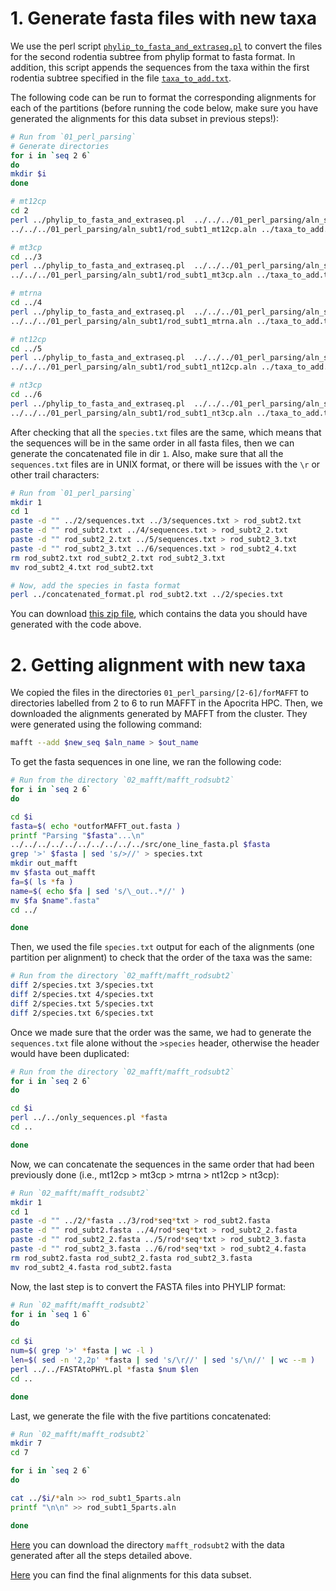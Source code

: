 # 1. Generate fasta files with new taxa
We use the perl script
[`phylip_to_fasta_and_extraseq.pl`](https://github.com/sabifo4/mammals_dating/tree/main/02_SeqBayes_S2/00_Data_filtering/00_data_curation/rodentia_therest/filter_aln/extra_filtering/02_MAFFT_subt2/01_perl_parsing/phylip_to_fasta_and_extraseq.pl)
to convert the files for the second rodentia subtree from phylip format to fasta format. In addition, this
script appends the sequences from the taxa within the first rodentia subtree specified in the file 
[`taxa_to_add.txt`](https://github.com/sabifo4/mammals_dating/tree/main/02_SeqBayes_S2/00_Data_filtering/00_data_curation/rodentia_therest/filter_aln/extra_filtering/02_MAFFT_subt2/01_perl_parsing/taxa_to_add.txt).

The following code can be run to format the corresponding alignments for each 
of the partitions (before running the code below, make sure you have generated the alignments 
for this data subset in previous steps!):

```sh
# Run from `01_perl_parsing`
# Generate directories
for i in `seq 2 6`
do
mkdir $i 
done 

# mt12cp
cd 2
perl ../phylip_to_fasta_and_extraseq.pl  ../../../01_perl_parsing/aln_subt2/rod_subt2_mt12cp.aln \
../../../01_perl_parsing/aln_subt1/rod_subt1_mt12cp.aln ../taxa_to_add.txt

# mt3cp
cd ../3 
perl ../phylip_to_fasta_and_extraseq.pl  ../../../01_perl_parsing/aln_subt2/rod_subt2_mt3cp.aln \
../../../01_perl_parsing/aln_subt1/rod_subt1_mt3cp.aln ../taxa_to_add.txt

# mtrna
cd ../4
perl ../phylip_to_fasta_and_extraseq.pl  ../../../01_perl_parsing/aln_subt2/rod_subt2_mtrna.aln \
../../../01_perl_parsing/aln_subt1/rod_subt1_mtrna.aln ../taxa_to_add.txt

# nt12cp
cd ../5
perl ../phylip_to_fasta_and_extraseq.pl  ../../../01_perl_parsing/aln_subt2/rod_subt2_nt12cp.aln \
../../../01_perl_parsing/aln_subt1/rod_subt1_nt12cp.aln ../taxa_to_add.txt

# nt3cp
cd ../6
perl ../phylip_to_fasta_and_extraseq.pl  ../../../01_perl_parsing/aln_subt2/rod_subt2_nt3cp.aln \
../../../01_perl_parsing/aln_subt1/rod_subt1_nt3cp.aln ../taxa_to_add.txt

```

After checking that all the `species.txt` files are the same, which means that 
the sequences will be in the same order in all fasta files, then 
we can generate the concatenated file in dir `1`. Also, make sure that all 
the `sequences.txt` files are in UNIX format, or there will be issues with 
the `\r` or other trail characters:

```sh
# Run from `01_perl_parsing`
mkdir 1
cd 1
paste -d "" ../2/sequences.txt ../3/sequences.txt > rod_subt2.txt 
paste -d "" rod_subt2.txt ../4/sequences.txt > rod_subt2_2.txt     
paste -d "" rod_subt2_2.txt ../5/sequences.txt > rod_subt2_3.txt 
paste -d "" rod_subt2_3.txt ../6/sequences.txt > rod_subt2_4.txt
rm rod_subt2.txt rod_subt2_2.txt rod_subt2_3.txt
mv rod_subt2_4.txt rod_subt2.txt

# Now, add the species in fasta format
perl ../concatenated_format.pl rod_subt2.txt ../2/species.txt
```

You can download
[this zip file](https://www.dropbox.com/s/69706ei7iyx6fy6/SeqBayesS2_filteraln2_rodtherest_02_MAFFT_subt2_01.zip?dl=0), 
which contains the data you should have generated with the code above. 

# 2. Getting alignment with new taxa 
We copied the files in the directories `01_perl_parsing/[2-6]/forMAFFT` to directories 
labelled from 2 to 6 to run MAFFT in the Apocrita HPC.
Then, we downloaded the alignments generated by MAFFT from the cluster.
They were generated using the following command:

```sh
mafft --add $new_seq $aln_name > $out_name
```

To get the fasta sequences in one line, we ran the following code:

```sh
# Run from the directory `02_mafft/mafft_rodsubt2`
for i in `seq 2 6`
do

cd $i 
fasta=$( echo *outforMAFFT_out.fasta )
printf "Parsing "$fasta"...\n"
../../../../../../../../../../src/one_line_fasta.pl $fasta
grep '>' $fasta | sed 's/>//' > species.txt
mkdir out_mafft 
mv $fasta out_mafft
fa=$( ls *fa )
name=$( echo $fa | sed 's/\_out..*//' )
mv $fa $name".fasta"
cd ../

done
```

Then, we used the file `species.txt` output for each of the alignments (one partition per alignment) to check 
that the order of the taxa was the same:

```sh
# Run from the directory `02_mafft/mafft_rodsubt2`
diff 2/species.txt 3/species.txt 
diff 2/species.txt 4/species.txt 
diff 2/species.txt 5/species.txt 
diff 2/species.txt 6/species.txt 
```

Once we made sure that the order was the same,
we had to generate the `sequences.txt` file alone without the `>species` header, otherwise the header 
would have been duplicated:

```sh
# Run from the directory `02_mafft/mafft_rodsubt2`
for i in `seq 2 6`
do 

cd $i 
perl ../../only_sequences.pl *fasta
cd ..

done
```

Now, we can concatenate the sequences in the same order that had been previously done 
(i.e., mt12cp > mt3cp > mtrna > nt12cp > nt3cp):

```sh
# Run `02_mafft/mafft_rodsubt2`
mkdir 1
cd 1
paste -d "" ../2/*fasta ../3/rod*seq*txt > rod_subt2.fasta 
paste -d "" rod_subt2.fasta ../4/rod*seq*txt > rod_subt2_2.fasta 
paste -d "" rod_subt2_2.fasta ../5/rod*seq*txt > rod_subt2_3.fasta 
paste -d "" rod_subt2_3.fasta ../6/rod*seq*txt > rod_subt2_4.fasta
rm rod_subt2.fasta rod_subt2_2.fasta rod_subt2_3.fasta
mv rod_subt2_4.fasta rod_subt2.fasta
```

Now, the last step is to convert the FASTA files into PHYLIP format:

```sh
# Run `02_mafft/mafft_rodsubt2`
for i in `seq 1 6`
do 

cd $i
num=$( grep '>' *fasta | wc -l )
len=$( sed -n '2,2p' *fasta | sed 's/\r//' | sed 's/\n//' | wc --m )
perl ../../FASTAtoPHYL.pl *fasta $num $len 
cd ..

done
```

Last, we generate the file with the five partitions concatenated:

```sh
# Run `02_mafft/mafft_rodsubt2`
mkdir 7 
cd 7 

for i in `seq 2 6`
do 

cat ../$i/*aln >> rod_subt1_5parts.aln
printf "\n\n" >> rod_subt1_5parts.aln

done 
```

[Here](https://www.dropbox.com/s/yy2eyh4myfueg69/SeqBayesS2_filteraln2_rodtherest_02_MAFFT_subt2_02.zip?dl=0)
you can download the directory `mafft_rodsubt2` with the data generated after 
all the steps detailed above.

[Here](https://www.dropbox.com/s/7j0my2nq02al4g8/SeqBayesS2_Raln_rod_subt2.zip?dl=0) 
you can find the final alignments for this data subset.
